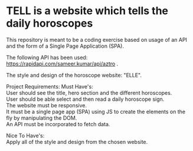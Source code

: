 # TELL is a website which tells the daily horoscopes

This repository is meant to be a coding exercise based on usage of an API and the form of a Single Page Application (SPA).

The following API has been used: https://rapidapi.com/sameer.kumar/api/aztro .

The style and design of the horoscope website: "ELLE".

Project Requirements:
Must Have's:
<br />User should see the title, hero section and the different horoscopes.
<br />User should be able select and then read a daily horoscope sign.
<br />The website must be responsive.
<br />It must be a single page app (SPA) using JS to create the elements on the fly by manipulating the DOM.
<br />An API must be incorporated to fetch data.

Nice To Have's:
<br />Apply all of the style and design from the chosen website.
